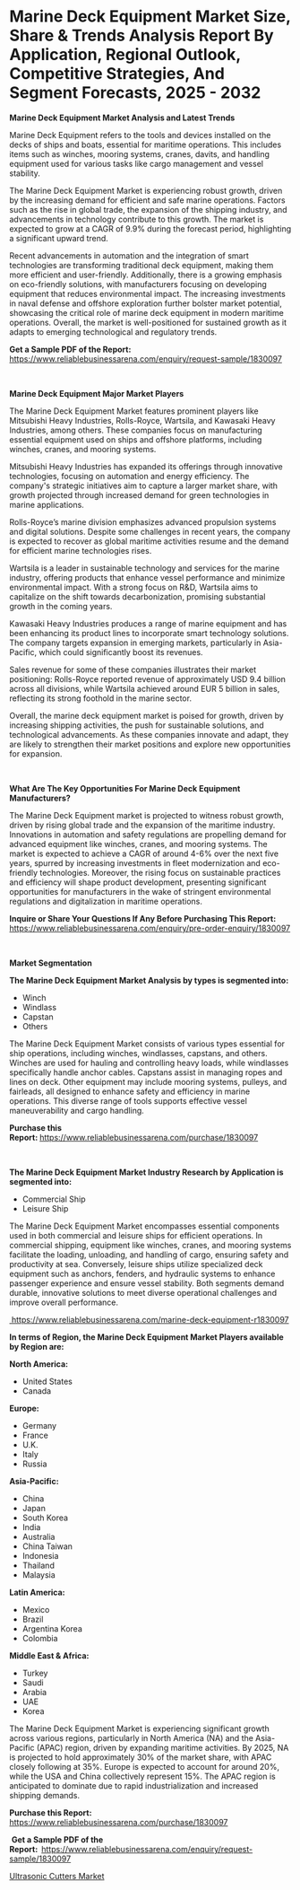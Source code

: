 <p><h1>Marine Deck Equipment Market Size, Share & Trends Analysis Report By Application, Regional Outlook, Competitive Strategies, And Segment Forecasts, 2025 - 2032</h1></p><p><strong>Marine Deck Equipment Market Analysis and Latest Trends</strong></p>
<p><p>Marine Deck Equipment refers to the tools and devices installed on the decks of ships and boats, essential for maritime operations. This includes items such as winches, mooring systems, cranes, davits, and handling equipment used for various tasks like cargo management and vessel stability. </p><p>The Marine Deck Equipment Market is experiencing robust growth, driven by the increasing demand for efficient and safe marine operations. Factors such as the rise in global trade, the expansion of the shipping industry, and advancements in technology contribute to this growth. The market is expected to grow at a CAGR of 9.9% during the forecast period, highlighting a significant upward trend.</p><p>Recent advancements in automation and the integration of smart technologies are transforming traditional deck equipment, making them more efficient and user-friendly. Additionally, there is a growing emphasis on eco-friendly solutions, with manufacturers focusing on developing equipment that reduces environmental impact. The increasing investments in naval defense and offshore exploration further bolster market potential, showcasing the critical role of marine deck equipment in modern maritime operations. Overall, the market is well-positioned for sustained growth as it adapts to emerging technological and regulatory trends.</p></p>
<p><strong>Get a Sample PDF of the Report:&nbsp;</strong> <a href="https://www.reliablebusinessarena.com/enquiry/request-sample/1830097?utm_campaign=2396&utm_medium=2&utm_source=Github&utm_content=ia&utm_term=11042025&utm_id=marine-deck-equipment">https://www.reliablebusinessarena.com/enquiry/request-sample/1830097</a></p>
<p>&nbsp;</p>
<p><strong>Marine Deck Equipment Major Market Players</strong></p>
<p><p>The Marine Deck Equipment Market features prominent players like Mitsubishi Heavy Industries, Rolls-Royce, Wartsila, and Kawasaki Heavy Industries, among others. These companies focus on manufacturing essential equipment used on ships and offshore platforms, including winches, cranes, and mooring systems.</p><p>Mitsubishi Heavy Industries has expanded its offerings through innovative technologies, focusing on automation and energy efficiency. The company's strategic initiatives aim to capture a larger market share, with growth projected through increased demand for green technologies in marine applications.</p><p>Rolls-Royce’s marine division emphasizes advanced propulsion systems and digital solutions. Despite some challenges in recent years, the company is expected to recover as global maritime activities resume and the demand for efficient marine technologies rises.</p><p>Wartsila is a leader in sustainable technology and services for the marine industry, offering products that enhance vessel performance and minimize environmental impact. With a strong focus on R&D, Wartsila aims to capitalize on the shift towards decarbonization, promising substantial growth in the coming years.</p><p>Kawasaki Heavy Industries produces a range of marine equipment and has been enhancing its product lines to incorporate smart technology solutions. The company targets expansion in emerging markets, particularly in Asia-Pacific, which could significantly boost its revenues.</p><p>Sales revenue for some of these companies illustrates their market positioning: Rolls-Royce reported revenue of approximately USD 9.4 billion across all divisions, while Wartsila achieved around EUR 5 billion in sales, reflecting its strong foothold in the marine sector.</p><p>Overall, the marine deck equipment market is poised for growth, driven by increasing shipping activities, the push for sustainable solutions, and technological advancements. As these companies innovate and adapt, they are likely to strengthen their market positions and explore new opportunities for expansion.</p></p>
<p>&nbsp;</p>
<p><strong>What Are The Key Opportunities For Marine Deck Equipment Manufacturers?</strong></p>
<p><p>The Marine Deck Equipment market is projected to witness robust growth, driven by rising global trade and the expansion of the maritime industry. Innovations in automation and safety regulations are propelling demand for advanced equipment like winches, cranes, and mooring systems. The market is expected to achieve a CAGR of around 4-6% over the next five years, spurred by increasing investments in fleet modernization and eco-friendly technologies. Moreover, the rising focus on sustainable practices and efficiency will shape product development, presenting significant opportunities for manufacturers in the wake of stringent environmental regulations and digitalization in maritime operations.</p></p>
<p><strong>Inquire or Share Your Questions If Any Before Purchasing This Report:</strong> <a href="https://www.reliablebusinessarena.com/enquiry/pre-order-enquiry/1830097?utm_campaign=2396&utm_medium=2&utm_source=Github&utm_content=ia&utm_term=11042025&utm_id=marine-deck-equipment">https://www.reliablebusinessarena.com/enquiry/pre-order-enquiry/1830097</a></p>
<p>&nbsp;</p>
<p><strong>Market Segmentation</strong></p>
<p><strong>The Marine Deck Equipment Market Analysis by types is segmented into:</strong></p>
<p><ul><li>Winch</li><li>Windlass</li><li>Capstan</li><li>Others</li></ul></p>
<p><p>The Marine Deck Equipment Market consists of various types essential for ship operations, including winches, windlasses, capstans, and others. Winches are used for hauling and controlling heavy loads, while windlasses specifically handle anchor cables. Capstans assist in managing ropes and lines on deck. Other equipment may include mooring systems, pulleys, and fairleads, all designed to enhance safety and efficiency in marine operations. This diverse range of tools supports effective vessel maneuverability and cargo handling.</p></p>
<p><strong>Purchase this Report:&nbsp;</strong><a href="https://www.reliablebusinessarena.com/purchase/1830097?utm_campaign=2396&utm_medium=2&utm_source=Github&utm_content=ia&utm_term=11042025&utm_id=marine-deck-equipment">https://www.reliablebusinessarena.com/purchase/1830097</a></p>
<p>&nbsp;</p>
<p><strong>The Marine Deck Equipment Market Industry Research by Application is segmented into:</strong></p>
<p><ul><li>Commercial Ship</li><li>Leisure Ship</li></ul></p>
<p><p>The Marine Deck Equipment Market encompasses essential components used in both commercial and leisure ships for efficient operations. In commercial shipping, equipment like winches, cranes, and mooring systems facilitate the loading, unloading, and handling of cargo, ensuring safety and productivity at sea. Conversely, leisure ships utilize specialized deck equipment such as anchors, fenders, and hydraulic systems to enhance passenger experience and ensure vessel stability. Both segments demand durable, innovative solutions to meet diverse operational challenges and improve overall performance.</p></p>
<p><a href="https://www.reliablebusinessarena.com/marine-deck-equipment-r1830097?utm_campaign=2396&utm_medium=2&utm_source=Github&utm_content=ia&utm_term=11042025&utm_id=marine-deck-equipment">&nbsp;https://www.reliablebusinessarena.com/marine-deck-equipment-r1830097</a></p>
<p><strong>In terms of Region, the Marine Deck Equipment Market Players available by Region are:</strong></p>
<p>
    <p> <strong> North America: </strong>
        <ul>
            <li>United States</li>
            <li>Canada</li>
        </ul>
        </p> 
    <p> <strong> Europe: </strong>
        <ul>
            <li>Germany</li>
            <li>France</li>
            <li>U.K.</li>
            <li>Italy</li>
            <li>Russia</li>
        </ul>
        </p> 
    <p> <strong> Asia-Pacific: </strong>
        <ul>
            <li>China</li>
            <li>Japan</li>
            <li>South Korea</li>
            <li>India</li>
            <li>Australia</li>
            <li>China Taiwan</li>
            <li>Indonesia</li>
            <li>Thailand</li>
            <li>Malaysia</li>
        </ul>
        </p> 
    <p> <strong> Latin America: </strong>
        <ul>
            <li>Mexico</li>
            <li>Brazil</li>
            <li>Argentina Korea</li>
            <li>Colombia</li>
        </ul>
        </p> 
    <p> <strong> Middle East & Africa: </strong>
        <ul>
            <li>Turkey</li>
            <li>Saudi</li>
            <li>Arabia</li>
            <li>UAE</li>
            <li>Korea</li>
        </ul>
    </p>
    </p>
<p><p>The Marine Deck Equipment Market is experiencing significant growth across various regions, particularly in North America (NA) and the Asia-Pacific (APAC) region, driven by expanding maritime activities. By 2025, NA is projected to hold approximately 30% of the market share, with APAC closely following at 35%. Europe is expected to account for around 20%, while the USA and China collectively represent 15%. The APAC region is anticipated to dominate due to rapid industrialization and increased shipping demands.</p></p>
<p><strong>Purchase this Report: </strong><a href="https://www.reliablebusinessarena.com/purchase/1830097?utm_campaign=2396&utm_medium=2&utm_source=Github&utm_content=ia&utm_term=11042025&utm_id=marine-deck-equipment">https://www.reliablebusinessarena.com/purchase/1830097</a></p>
<p>&nbsp;<strong>Get a Sample PDF of the Report:&nbsp;&nbsp;</strong><a href="https://www.reliablebusinessarena.com/enquiry/request-sample/1830097?utm_campaign=2396&utm_medium=2&utm_source=Github&utm_content=ia&utm_term=11042025&utm_id=marine-deck-equipment">https://www.reliablebusinessarena.com/enquiry/request-sample/1830097</a></p>
<p><strong></strong></p>
<p><p><a href="https://github.com/rueffmuoloqw/Market-Research-Report-List-1/blob/main/ultrasonic-cutters-market.md?utm_campaign=2396&utm_medium=2&utm_source=Github&utm_content=ia&utm_term=11042025&utm_id=marine-deck-equipment">Ultrasonic Cutters Market</a></p></p>